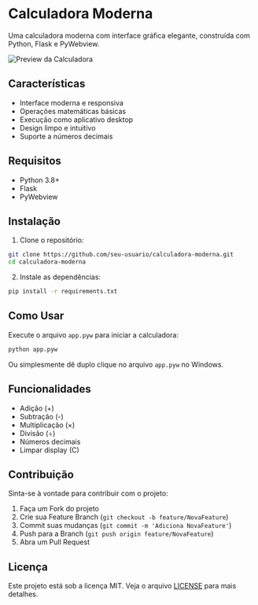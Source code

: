 # Calculadora Moderna

Uma calculadora moderna com interface gráfica elegante, construída com Python, Flask e PyWebview.

![Preview da Calculadora](preview.png)

## Características

- Interface moderna e responsiva
- Operações matemáticas básicas
- Execução como aplicativo desktop
- Design limpo e intuitivo
- Suporte a números decimais

## Requisitos

- Python 3.8+
- Flask
- PyWebview

## Instalação

1. Clone o repositório:
```bash
git clone https://github.com/seu-usuario/calculadora-moderna.git
cd calculadora-moderna
```

2. Instale as dependências:
```bash
pip install -r requirements.txt
```

## Como Usar

Execute o arquivo `app.pyw` para iniciar a calculadora:
```bash
python app.pyw
```

Ou simplesmente dê duplo clique no arquivo `app.pyw` no Windows.

## Funcionalidades

- Adição (+)
- Subtração (-)
- Multiplicação (×)
- Divisão (÷)
- Números decimais
- Limpar display (C)

## Contribuição

Sinta-se à vontade para contribuir com o projeto:

1. Faça um Fork do projeto
2. Crie sua Feature Branch (`git checkout -b feature/NovaFeature`)
3. Commit suas mudanças (`git commit -m 'Adiciona NovaFeature'`)
4. Push para a Branch (`git push origin feature/NovaFeature`)
5. Abra um Pull Request

## Licença

Este projeto está sob a licença MIT. Veja o arquivo [LICENSE](LICENSE) para mais detalhes.
